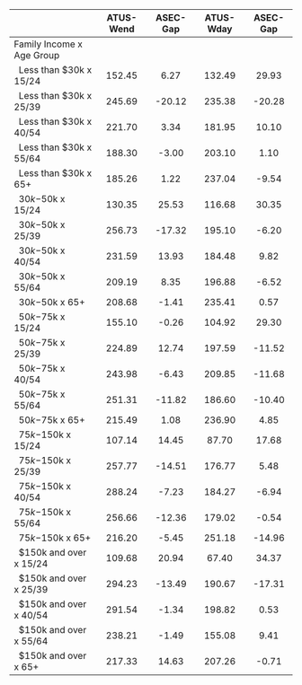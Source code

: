 
|                      |    ATUS-Wend |     ASEC-Gap |    ATUS-Wday |     ASEC-Gap |
| -------------------- | :----------: | :----------: | :----------: | :----------: |
| Family Income x Age Group |              |              |              |              |
| &nbsp;&nbsp;Less than $30k x 15/24 |       152.45 |         6.27 |       132.49 |        29.93 |
| &nbsp;&nbsp;Less than $30k x 25/39 |       245.69 |       -20.12 |       235.38 |       -20.28 |
| &nbsp;&nbsp;Less than $30k x 40/54 |       221.70 |         3.34 |       181.95 |        10.10 |
| &nbsp;&nbsp;Less than $30k x 55/64 |       188.30 |        -3.00 |       203.10 |         1.10 |
| &nbsp;&nbsp;Less than $30k x 65+ |       185.26 |         1.22 |       237.04 |        -9.54 |
| &nbsp;&nbsp;$30k-$50k x 15/24 |       130.35 |        25.53 |       116.68 |        30.35 |
| &nbsp;&nbsp;$30k-$50k x 25/39 |       256.73 |       -17.32 |       195.10 |        -6.20 |
| &nbsp;&nbsp;$30k-$50k x 40/54 |       231.59 |        13.93 |       184.48 |         9.82 |
| &nbsp;&nbsp;$30k-$50k x 55/64 |       209.19 |         8.35 |       196.88 |        -6.52 |
| &nbsp;&nbsp;$30k-$50k x 65+ |       208.68 |        -1.41 |       235.41 |         0.57 |
| &nbsp;&nbsp;$50k-$75k x 15/24 |       155.10 |        -0.26 |       104.92 |        29.30 |
| &nbsp;&nbsp;$50k-$75k x 25/39 |       224.89 |        12.74 |       197.59 |       -11.52 |
| &nbsp;&nbsp;$50k-$75k x 40/54 |       243.98 |        -6.43 |       209.85 |       -11.68 |
| &nbsp;&nbsp;$50k-$75k x 55/64 |       251.31 |       -11.82 |       186.60 |       -10.40 |
| &nbsp;&nbsp;$50k-$75k x 65+ |       215.49 |         1.08 |       236.90 |         4.85 |
| &nbsp;&nbsp;$75k-$150k x 15/24 |       107.14 |        14.45 |        87.70 |        17.68 |
| &nbsp;&nbsp;$75k-$150k x 25/39 |       257.77 |       -14.51 |       176.77 |         5.48 |
| &nbsp;&nbsp;$75k-$150k x 40/54 |       288.24 |        -7.23 |       184.27 |        -6.94 |
| &nbsp;&nbsp;$75k-$150k x 55/64 |       256.66 |       -12.36 |       179.02 |        -0.54 |
| &nbsp;&nbsp;$75k-$150k x 65+ |       216.20 |        -5.45 |       251.18 |       -14.96 |
| &nbsp;&nbsp;$150k and over x 15/24 |       109.68 |        20.94 |        67.40 |        34.37 |
| &nbsp;&nbsp;$150k and over x 25/39 |       294.23 |       -13.49 |       190.67 |       -17.31 |
| &nbsp;&nbsp;$150k and over x 40/54 |       291.54 |        -1.34 |       198.82 |         0.53 |
| &nbsp;&nbsp;$150k and over x 55/64 |       238.21 |        -1.49 |       155.08 |         9.41 |
| &nbsp;&nbsp;$150k and over x 65+ |       217.33 |        14.63 |       207.26 |        -0.71 |


